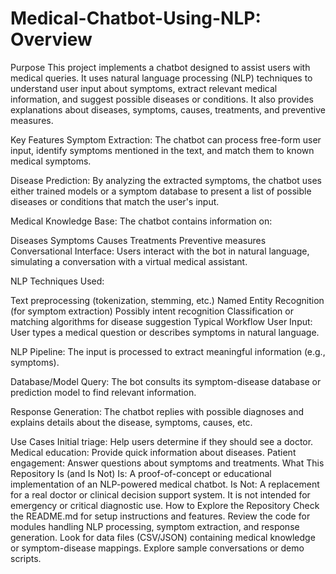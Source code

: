 # Medical-Chatbot-Using-NLP: Overview
Purpose
This project implements a chatbot designed to assist users with medical queries. It uses natural language processing (NLP) techniques to understand user input about symptoms, extract relevant medical information, and suggest possible diseases or conditions. It also provides explanations about diseases, symptoms, causes, treatments, and preventive measures.

Key Features
Symptom Extraction:
The chatbot can process free-form user input, identify symptoms mentioned in the text, and match them to known medical symptoms.

Disease Prediction:
By analyzing the extracted symptoms, the chatbot uses either trained models or a symptom database to present a list of possible diseases or conditions that match the user's input.

Medical Knowledge Base:
The chatbot contains information on:

Diseases
Symptoms
Causes
Treatments
Preventive measures
Conversational Interface:
Users interact with the bot in natural language, simulating a conversation with a virtual medical assistant.

NLP Techniques Used:

Text preprocessing (tokenization, stemming, etc.)
Named Entity Recognition (for symptom extraction)
Possibly intent recognition
Classification or matching algorithms for disease suggestion
Typical Workflow
User Input:
User types a medical question or describes symptoms in natural language.

NLP Pipeline:
The input is processed to extract meaningful information (e.g., symptoms).

Database/Model Query:
The bot consults its symptom-disease database or prediction model to find relevant information.

Response Generation:
The chatbot replies with possible diagnoses and explains details about the disease, symptoms, causes, etc.

Use Cases
Initial triage: Help users determine if they should see a doctor.
Medical education: Provide quick information about diseases.
Patient engagement: Answer questions about symptoms and treatments.
What This Repository Is (and Is Not)
Is: A proof-of-concept or educational implementation of an NLP-powered medical chatbot.
Is Not: A replacement for a real doctor or clinical decision support system. It is not intended for emergency or critical diagnostic use.
How to Explore the Repository
Check the README.md for setup instructions and features.
Review the code for modules handling NLP processing, symptom extraction, and response generation.
Look for data files (CSV/JSON) containing medical knowledge or symptom-disease mappings.
Explore sample conversations or demo scripts.
